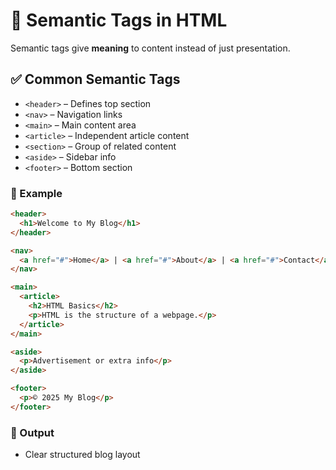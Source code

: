 # 📌 Semantic Tags in HTML

Semantic tags give **meaning** to content instead of just presentation.

## ✅ Common Semantic Tags

* `<header>` – Defines top section
* `<nav>` – Navigation links
* `<main>` – Main content area
* `<article>` – Independent article content
* `<section>` – Group of related content
* `<aside>` – Sidebar info
* `<footer>` – Bottom section

### 📝 Example

```html
<header>
  <h1>Welcome to My Blog</h1>
</header>

<nav>
  <a href="#">Home</a> | <a href="#">About</a> | <a href="#">Contact</a>
</nav>

<main>
  <article>
    <h2>HTML Basics</h2>
    <p>HTML is the structure of a webpage.</p>
  </article>
</main>

<aside>
  <p>Advertisement or extra info</p>
</aside>

<footer>
  <p>© 2025 My Blog</p>
</footer>
```

### 🎯 Output

* Clear structured blog layout



